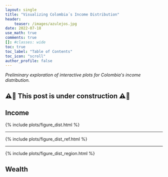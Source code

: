 ```yaml
---
layout: single
title: "Visualizing Colombia´s Income Distribution"
header:
    teaser: /images/azulejos.jpg
date: 2022-07-18
use_math: true
comments: true
[]: #classes: wide
toc: true
toc_label: "Table of Contents"
toc_icon: "scroll"
author_profile: false
---
```


*Preliminary exploration of interactive plots for Colombia's income distribution.*

⚠️🚧 This post is under construction ⚠️🚧
------------

## Income

{% include plots/figure_dist.html %}

------------


{% include plots/figure_dist_ref.html %}

------------

{% include plots/figure_dist_region.html %}

## Wealth
